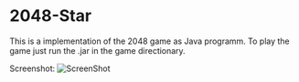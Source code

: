 2048-Star
=========

This is a implementation of the 2048 game as Java programm.
To play the game just run the .jar in the game directionary.

Screenshot:
![ScreenShot](https://raw.github.com/Roba1993/2048-Star/master/img/demo.png)